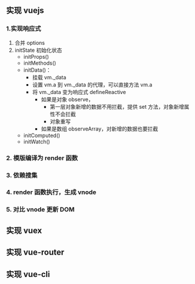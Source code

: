 ## 实现 vuejs

### 1.实现响应式

1. 合并 options
2. initState 初始化状态
   - initProps()
   - initMethods()
   - initData()：
     - 挂载 vm.\_data
     - 设置 vm.a 到 vm.\_data 的代理，可以直接方法 vm.a
     - 将 vm.\_data 变为响应式 defineReactive
       - 如果是对象 observe，
         - 第一层对象新增的数据不用拦截，提供 set 方法，对象新增属性不会拦截
         - 对象重写
       - 如果是数组 observeArray，对新增的数据也要拦截
   - initComputed()
   - initWatch()

### 2. 模版编译为 render 函数

### 3. 依赖搜集

### 4. render 函数执行，生成 vnode

### 5. 对比 vnode 更新 DOM

## 实现 vuex

## 实现 vue-router

## 实现 vue-cli
